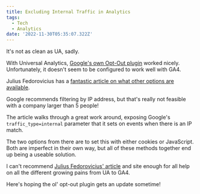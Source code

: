 ```yaml
---
title: Excluding Internal Traffic in Analytics
tags:
  - Tech
  - Analytics
date: '2022-11-30T05:35:07.322Z'
---
```


It's not as clean as UA, sadly.

With Universal Analytics, [Google's own Opt-Out plugin](https://chrome.google.com/webstore/detail/google-analytics-opt-out/fllaojicojecljbmefodhfapmkghcbnh) worked nicely. Unfortunately, it doesn't seem to be configured to work well with GA4.

Julius Fedorovicius has a [fantastic article on what other options are available](https://www.analyticsmania.com/post/how-to-exclude-internal-traffic-in-google-analytics-4).

Google recommends filtering by IP address, but that's really not feasible with a company larger than 5 people!

The article walks through a great work around, exposing Google's `traffic_type=internal` parameter that it sets on events when there is an IP match.

The two options from there are to set this with either cookies or JavaScript. Both are imperfect in their own way, but all of these methods together end up being a useable solution.

I can't recommend [Julius Fedorovicius' article](https://www.analyticsmania.com/post/how-to-exclude-internal-traffic-in-google-analytics-4) and site enough for all help on all the different growing pains from UA to GA4.

Here's hoping the ol' opt-out plugin gets an update sometime!
